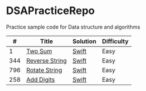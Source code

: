 # DSAPracticeRepo
Practice sample code for Data structure and algorithms

| # | Title | Solution | Difficulty |
|---| ----- | -------- | ---------- |
|1|[Two Sum](https://leetcode.com/problems/two-sum/) |[Swift](./DSAlgorithmSolutions/DSAlgorithmSolutions/TwoSum.swift)| Easy
|344|[Reverse String](https://leetcode.com/problems/reverse-string) |[Swift](./DSAlgorithmSolutions/DSAlgorithmSolutions/ReverseString.swift)| Easy
|796|[Rotate String](https://leetcode.com/problems/rotate-string) |[Swift](./DSAlgorithmSolutions/DSAlgorithmSolutions/RotateString.swift)| Easy
|258|[Add Digits](https://leetcode.com/problems/add-digits) |[Swift](./DSAlgorithmSolutions/DSAlgorithmSolutions/AddDigit.swift)| Easy


